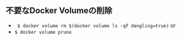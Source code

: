 ## 不要なDocker Volumeの削除

-   ` $ docker volume rm $(docker volume ls -qf dangling=true)`
    or
-   `$ docker volume prune`
